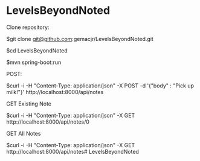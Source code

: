 # LevelsBeyondNoted

Clone repository:

$git clone git@github.com:gemacjr/LevelsBeyondNoted.git

$cd LevelsBeyondNoted

$mvn spring-boot:run

POST:

$curl -i -H "Content-Type: application/json" -X POST -d '{"body" : "Pick up milk!"}' http://localhost:8000/api/notes


GET Existing Note 

$curl -i -H "Content-Type: application/json" -X GET http://localhost:8000/api/notes/0

GET All Notes

$curl -i -H "Content-Type: application/json" -X GET http://localhost:8000/api/notes# LevelsBeyondNoted
